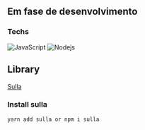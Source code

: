 ## Em fase de desenvolvimento

### Techs

![JavaScript](https://img.shields.io/badge/-JavaScript-F7B93E?style=flat-square&logo=javascript&logoColor=fff)
![Nodejs](https://img.shields.io/badge/-Node.js-43853d?style=flat-square&logo=Node.js&logoColor=white)


## Library

[Sulla](https://github.com/danielcardeenas/sulla)

### Install sulla

```sh
yarn add sulla or npm i sulla
```